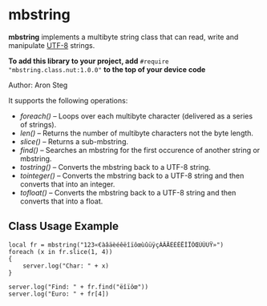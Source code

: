 # mbstring

**mbstring** implements a multibyte string class that can read, write and manipulate [UTF-8](http://en.wikipedia.org/wiki/UTF-8) strings.

**To add this library to your project, add** `#require "mbstring.class.nut:1.0.0"` **to the top of your device code**

Author: Aron Steg

It supports the following operations:

- *foreach()* &ndash; Loops over each multibyte character (delivered as a series of strings).
- *len()* &ndash; Returns the number of multibyte characters not the byte length.
- *slice()* &ndash; Returns a sub-mbstring.
- *find()* &ndash; Searches an mbstring for the first occurence of another string or mbstring.
- *tostring()* &ndash; Converts the mbstring back to a UTF-8 string.
- *tointeger()* &ndash; Converts the mbstring back to a UTF-8 string and then converts that into an integer.
- *tofloat()* &ndash; Converts the mbstring back to a UTF-8 string and then converts that into a float.

## Class Usage Example

```
local fr = mbstring("123«€àâäèéêëîïôœùûüÿçÀÂÄÈÉÊËÎÏÔŒÙÛÜŸ»")
foreach (x in fr.slice(1, 4)) 
{
    server.log("Char: " + x)
}

server.log("Find: " + fr.find("ëîïôœ"))
server.log("Euro: " + fr[4])

```
